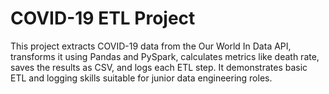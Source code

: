 # COVID-19 ETL Project
This project extracts COVID-19 data from the Our World In Data API, transforms it using Pandas and PySpark, calculates metrics like death rate, saves the results as CSV, and logs each ETL step. It demonstrates basic ETL and logging skills suitable for junior data engineering roles.

